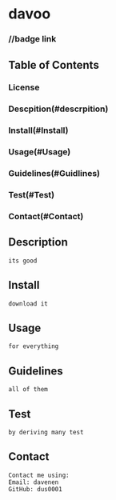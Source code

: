# davoo

  ### 
  ### //badge link

  ## Table of Contents
  ### License
  ### Descpition(#descrpition)
  ### Install(#Install)
  ### Usage(#Usage)
  ### Guidelines(#Guidlines)
  ### Test(#Test)
  ### Contact(#Contact)

  ## Description
    its good

  ## Install
    download it
  ## Usage
    for everything
  ## Guidelines
    all of them
  ## Test
    by deriving many test
  ## Contact
    Contact me using:
    Email: davenen
    GitHub: dus0001




